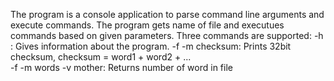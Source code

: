 The program is a console application to parse command line arguments and execute commands. 
The program gets name of file and executues commands based on given parameters.
Three commands are supported:
<commandName> -h :  Gives information about the program.
<commandName> -f <fileName> -m checksum: Prints 32bit checksum, checksum = word1 + word2 + ...  
<commandName> -f <fileName> -m words -v mother: Returns number of <mother> word in <fileName> file
